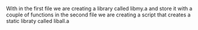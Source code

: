 With in the first file we are creating a library called libmy.a and store it with a couple of functions
in the second file we are creating a script that creates a static libraty called liball.a 

